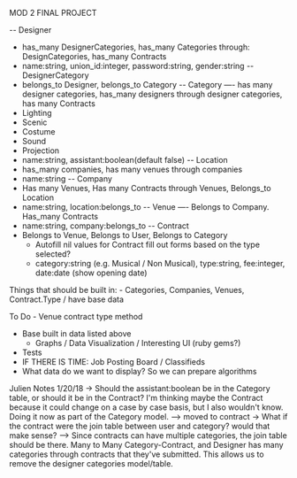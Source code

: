 MOD 2 FINAL PROJECT

-- Designer
  - has_many DesignerCategories, has_many Categories through: DesignCategories, has_many Contracts
  - name:string, union_id:integer, password:string, gender:string
-- DesignerCategory
  - belongs_to Designer, belongs_to Category
-- Category —- has many designer categories, has_many designers through designer categories, has many Contracts
  - Lighting
  - Scenic
  - Costume
  - Sound
  - Projection
  - name:string, assistant:boolean(default false)
-- Location
  - has_many companies, has many venues through companies
  -  name:string
-- Company
  - Has many Venues, Has many Contracts through Venues, Belongs_to Location
  - name:string, location:belongs_to
-- Venue —- Belongs to Company. Has_many Contracts
  - name:string, company:belongs_to
-- Contract
  - Belongs to Venue, Belongs to User, Belongs to Category
	- Autofill nil values for Contract fill out forms based on the type selected?
	- category:string (e.g. Musical / Non Musical), type:string, fee:integer, date:date (show opening date)


Things that should be built in:
	- Categories, Companies, Venues, Contract.Type / have base data

To Do
	- Venue contract type method
  - Base built in data listed above
	- Graphs / Data Visualization / Interesting UI (ruby gems?)
  - Tests
  - IF THERE IS TIME: Job Posting Board / Classifieds
  - What data do we want to display? So we can prepare algorithms

  Julien Notes 1/20/18
  -> Should the assistant:boolean be in the Category table, or should it be in the Contract? I'm thinking maybe the Contract because it could change on a case by case basis, but I also wouldn't know. Doing it now as part of the Category model.
    --> moved to contract
  -> What if the contract were the join table between user and category? would that make sense?
    --> Since contracts can have multiple categories, the join table should be there. Many to Many Category-Contract, and Designer has many categories through contracts that they've submitted. This allows us to remove the designer categories model/table.

